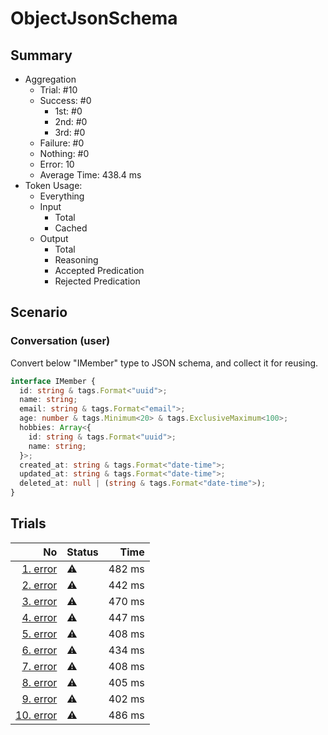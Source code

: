 # ObjectJsonSchema
## Summary
  - Aggregation
    - Trial: #10
    - Success: #0
      - 1st: #0
      - 2nd: #0
      - 3rd: #0
    - Failure: #0
    - Nothing: #0
    - Error: 10
    - Average Time: 438.4 ms
  - Token Usage:
    - Everything
    - Input
      - Total
      - Cached
    - Output
      - Total
      - Reasoning
      - Accepted Predication
      - Rejected Predication

## Scenario
### Conversation (user)
Convert below "IMember" type to JSON schema, and collect it for reusing.

```ts
interface IMember {
  id: string & tags.Format<"uuid">;
  name: string;
  email: string & tags.Format<"email">;
  age: number & tags.Minimum<20> & tags.ExclusiveMaximum<100>;
  hobbies: Array<{
    id: string & tags.Format<"uuid">;
    name: string;
  }>;
  created_at: string & tags.Format<"date-time">;
  updated_at: string & tags.Format<"date-time">;
  deleted_at: null | (string & tags.Format<"date-time">);
}
```

## Trials
No | Status | Time
---:|:-------|------:
[1. error](./trials/1.error.json) | ⚠️ | 482 ms
[2. error](./trials/2.error.json) | ⚠️ | 442 ms
[3. error](./trials/3.error.json) | ⚠️ | 470 ms
[4. error](./trials/4.error.json) | ⚠️ | 447 ms
[5. error](./trials/5.error.json) | ⚠️ | 408 ms
[6. error](./trials/6.error.json) | ⚠️ | 434 ms
[7. error](./trials/7.error.json) | ⚠️ | 408 ms
[8. error](./trials/8.error.json) | ⚠️ | 405 ms
[9. error](./trials/9.error.json) | ⚠️ | 402 ms
[10. error](./trials/10.error.json) | ⚠️ | 486 ms